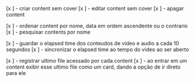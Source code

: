 [x ] - criar content sem cover
[x ] - editar content sem cover
[x ] - apagar content

[x ] - ordenar content por nome, data em ordem ascendente ou o contrario
[x ] - pesquisar contents por nome

[x ] - guardar o elapsed time dos conteudos de video e audio a cada 10 segundos
[x ] - sincronizar o elapsed time ao tempo do video ao ser aberto

[x ] - registrar ultimo file acessado por cada content
[x ] - ao entrar em um content exibir esse ultimo file como um card, dando a opção de ir direto para ele
